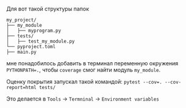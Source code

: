 Для вот такой структуры папок

    my_project/
    ├── my_module
    │   ├── myprogram.py
    ├── tests/
    │   ├── test_my_module.py
    └── pyproject.toml
    ├── main.py

мне понадобилось добавить в терминал переменную окружения `PYTHONPATH=.`, чтобы `coverage` смог найти модуль `my_module`.

Оценку покрытия запускал такой командой: `pytest --cov=. --cov-report=html tests/`

Это делается в `Tools` -> `Termninal` -> `Environment variables`
